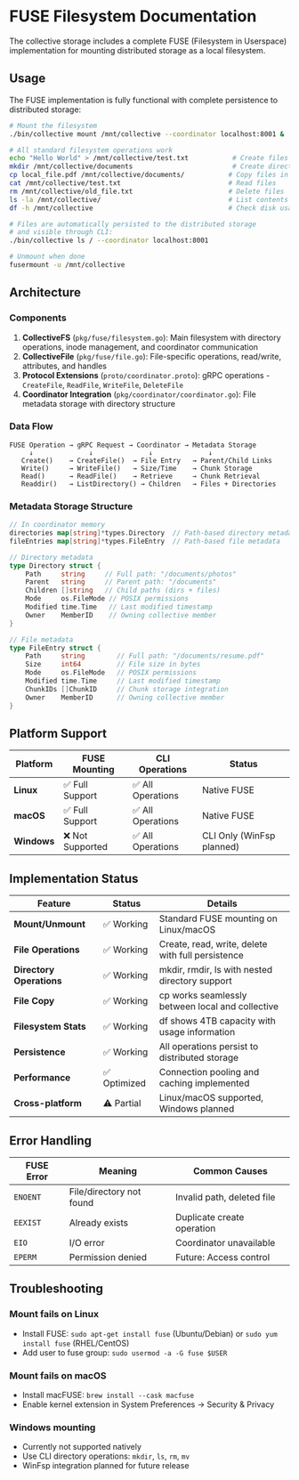 # FUSE Filesystem Documentation

The collective storage includes a complete FUSE (Filesystem in Userspace) implementation for mounting distributed storage as a local filesystem.

## Usage

The FUSE implementation is fully functional with complete persistence to distributed storage:

```bash
# Mount the filesystem
./bin/collective mount /mnt/collective --coordinator localhost:8001 &

# All standard filesystem operations work
echo "Hello World" > /mnt/collective/test.txt           # Create files
mkdir /mnt/collective/documents                         # Create directories  
cp local_file.pdf /mnt/collective/documents/           # Copy files in
cat /mnt/collective/test.txt                           # Read files
rm /mnt/collective/old_file.txt                        # Delete files
ls -la /mnt/collective/                                # List contents
df -h /mnt/collective                                  # Check disk usage

# Files are automatically persisted to the distributed storage
# and visible through CLI:
./bin/collective ls / --coordinator localhost:8001

# Unmount when done
fusermount -u /mnt/collective
```

## Architecture

### Components

1. **CollectiveFS** (`pkg/fuse/filesystem.go`): Main filesystem with directory operations, inode management, and coordinator communication
2. **CollectiveFile** (`pkg/fuse/file.go`): File-specific operations, read/write, attributes, and handles  
3. **Protocol Extensions** (`proto/coordinator.proto`): gRPC operations - `CreateFile`, `ReadFile`, `WriteFile`, `DeleteFile`
4. **Coordinator Integration** (`pkg/coordinator/coordinator.go`): File metadata storage with directory structure

### Data Flow

```
FUSE Operation → gRPC Request → Coordinator → Metadata Storage
     ↓              ↓              ↓              ↓
   Create()    → CreateFile()  → File Entry   → Parent/Child Links
   Write()     → WriteFile()   → Size/Time    → Chunk Storage  
   Read()      → ReadFile()    → Retrieve     → Chunk Retrieval
   Readdir()   → ListDirectory() → Children   → Files + Directories
```

### Metadata Storage Structure

```go
// In coordinator memory
directories map[string]*types.Directory  // Path-based directory metadata
fileEntries map[string]*types.FileEntry  // Path-based file metadata

// Directory metadata
type Directory struct {
    Path     string     // Full path: "/documents/photos"  
    Parent   string     // Parent path: "/documents"
    Children []string   // Child paths (dirs + files)
    Mode     os.FileMode // POSIX permissions
    Modified time.Time   // Last modified timestamp
    Owner    MemberID    // Owning collective member
}

// File metadata  
type FileEntry struct {
    Path     string        // Full path: "/documents/resume.pdf"
    Size     int64         // File size in bytes
    Mode     os.FileMode   // POSIX permissions  
    Modified time.Time     // Last modified timestamp
    ChunkIDs []ChunkID     // Chunk storage integration
    Owner    MemberID      // Owning collective member
}
```

## Platform Support

| Platform | FUSE Mounting | CLI Operations | Status |
|----------|---------------|----------------|--------|
| **Linux** | ✅ Full Support | ✅ All Operations | Native FUSE |
| **macOS** | ✅ Full Support | ✅ All Operations | Native FUSE |  
| **Windows** | ❌ Not Supported | ✅ All Operations | CLI Only (WinFsp planned) |

## Implementation Status

| Feature | Status | Details |
|---------|--------|---------|
| **Mount/Unmount** | ✅ Working | Standard FUSE mounting on Linux/macOS |
| **File Operations** | ✅ Working | Create, read, write, delete with full persistence |
| **Directory Operations** | ✅ Working | mkdir, rmdir, ls with nested directory support |
| **File Copy** | ✅ Working | cp works seamlessly between local and collective |
| **Filesystem Stats** | ✅ Working | df shows 4TB capacity with usage information |
| **Persistence** | ✅ Working | All operations persist to distributed storage |
| **Performance** | ✅ Optimized | Connection pooling and caching implemented |
| **Cross-platform** | ⚠️ Partial | Linux/macOS supported, Windows planned |

## Error Handling

| FUSE Error | Meaning | Common Causes |
|------------|---------|---------------|
| `ENOENT` | File/directory not found | Invalid path, deleted file |
| `EEXIST` | Already exists | Duplicate create operation |
| `EIO` | I/O error | Coordinator unavailable |
| `EPERM` | Permission denied | Future: Access control |

## Troubleshooting

### Mount fails on Linux

- Install FUSE: `sudo apt-get install fuse` (Ubuntu/Debian) or `sudo yum install fuse` (RHEL/CentOS)
- Add user to fuse group: `sudo usermod -a -G fuse $USER`

### Mount fails on macOS

- Install macFUSE: `brew install --cask macfuse`
- Enable kernel extension in System Preferences → Security & Privacy

### Windows mounting

- Currently not supported natively
- Use CLI directory operations: `mkdir`, `ls`, `rm`, `mv`
- WinFsp integration planned for future release